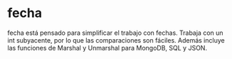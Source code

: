# fecha

fecha está pensado para simplificar el trabajo con fechas.
Trabaja con un int subyacente, por lo que las comparaciones son fáciles.
Además incluye las funciones de Marshal y Unmarshal para MongoDB, SQL y JSON.
